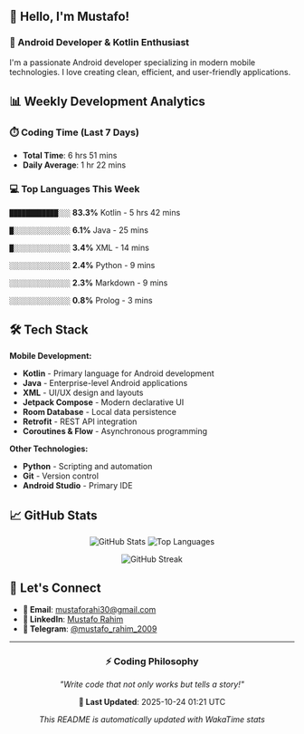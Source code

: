 ## 👋 Hello, I'm Mustafo!

### 🚀 Android Developer & Kotlin Enthusiast

I'm a passionate Android developer specializing in modern mobile technologies. I love creating clean, efficient, and user-friendly applications.

## 📊 Weekly Development Analytics

### ⏱️ Coding Time (Last 7 Days)
- **Total Time**: 6 hrs 51 mins
- **Daily Average**: 1 hr 22 mins

### 💻 Top Languages This Week


`████████████░░░` **83.3%** Kotlin - 5 hrs 42 mins

`█░░░░░░░░░░░░░░` **6.1%** Java - 25 mins

`█░░░░░░░░░░░░░░` **3.4%** XML - 14 mins

`░░░░░░░░░░░░░░░` **2.4%** Python - 9 mins

`░░░░░░░░░░░░░░░` **2.3%** Markdown - 9 mins

`░░░░░░░░░░░░░░░` **0.8%** Prolog - 3 mins


## 🛠️ Tech Stack

**Mobile Development:**
- **Kotlin** - Primary language for Android development
- **Java** - Enterprise-level Android applications  
- **XML** - UI/UX design and layouts
- **Jetpack Compose** - Modern declarative UI
- **Room Database** - Local data persistence
- **Retrofit** - REST API integration
- **Coroutines & Flow** - Asynchronous programming

**Other Technologies:**
- **Python** - Scripting and automation
- **Git** - Version control
- **Android Studio** - Primary IDE

## 📈 GitHub Stats

<div align="center">

![GitHub Stats](https://github-readme-stats.vercel.app/api?username=Developer-Mustafo&show_icons=true&theme=radical&hide_border=true)
![Top Languages](https://github-readme-stats.vercel.app/api/top-langs/?username=Developer-Mustafo&layout=compact&theme=radical&hide_border=true)

![GitHub Streak](https://github-readme-streak-stats.herokuapp.com/?user=Developer-Mustafo&theme=radical&hide_border=true)

</div>

## 🤝 Let's Connect

- **📧 Email**: mustaforahi30@gmail.com
- **💼 LinkedIn**: [Mustafo Rahim](https://www.linkedin.com/in/mustafo-rahim-4a0384324)
- **📱 Telegram**: [@mustafo_rahim_2009](https://t.me/mustafo_rahim_2009)

---

<div align="center">

### ⚡ Coding Philosophy
*"Write code that not only works but tells a story!"*

**📅 Last Updated**: 2025-10-24 01:21 UTC

*This README is automatically updated with WakaTime stats*

</div>
